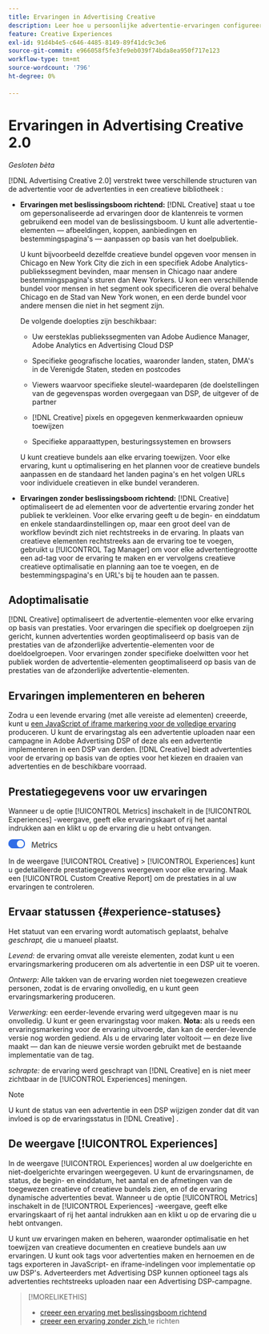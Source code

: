```yaml
---
title: Ervaringen in Advertising Creative
description: Leer hoe u persoonlijke advertentie-ervaringen configureert en de ad-elementen optimaliseert op basis van prestaties.
feature: Creative Experiences
exl-id: 91d4b4e5-c646-4485-8149-89f41dc9c3e6
source-git-commit: e966058f5fe3fe9eb039f74bda8ea950f717e123
workflow-type: tm+mt
source-wordcount: '796'
ht-degree: 0%

---
```


# Ervaringen in Advertising Creative 2.0

*Gesloten bèta*

<!-- Revisit Description metadata  -->

<!-- MORE -->

[!DNL Advertising Creative 2.0] verstrekt twee verschillende structuren van de advertentie voor de advertenties in een creatieve bibliotheek <!-- can use a single library only -->:

* **Ervaringen met beslissingsboom richtend:** [!DNL Creative] staat u toe om gepersonaliseerde ad ervaringen door de klantenreis te vormen gebruikend een model van de beslissingsboom. U kunt alle advertentie-elementen — afbeeldingen, koppen, aanbiedingen en bestemmingspagina&#39;s — aanpassen op basis van het doelpubliek.

  U kunt bijvoorbeeld dezelfde creatieve bundel opgeven voor mensen in Chicago en New York City die zich in een specifiek Adobe Analytics-publiekssegment bevinden, maar mensen in Chicago naar andere bestemmingspagina&#39;s sturen dan New Yorkers. U kon een verschillende bundel voor mensen in het segment ook specificeren die overal behalve Chicago en de Stad van New York wonen, en een derde bundel voor andere mensen die niet in het segment zijn.

  De volgende doelopties zijn beschikbaar:

   * Uw eersteklas publiekssegmenten van Adobe Audience Manager, Adobe Analytics en Advertising Cloud DSP

   * Specifieke geografische locaties, waaronder landen, staten, DMA&#39;s in de Verenigde Staten, steden en postcodes

   * Viewers waarvoor specifieke sleutel-waardeparen (de doelstellingen van de gegevenspas worden overgegaan van DSP, de uitgever of de partner

   * [!DNL Creative] pixels en opgegeven kenmerkwaarden opnieuw toewijzen

   * Specifieke apparaattypen, besturingssystemen en browsers

  U kunt creatieve bundels aan elke ervaring toewijzen. Voor elke ervaring, kunt u optimalisering en het plannen voor de creatieve bundels aanpassen en de standaard het landen pagina&#39;s en het volgen URLs <!-- and any flexible attributes --> voor individuele creatieven in elke bundel veranderen.

* **Ervaringen zonder beslissingsboom richtend:** [!DNL Creative] optimaliseert de ad elementen voor de advertentie ervaring zonder het publiek te verkleinen.<!-- For first-party creatives, [!DNL Creative] serves the ads. --> Voor elke ervaring geeft u de begin- en einddatum en enkele standaardinstellingen op, maar een groot deel van de workflow bevindt zich niet rechtstreeks in de ervaring. In plaats van creatieve elementen rechtstreeks aan de ervaring toe te voegen, gebruikt u [!UICONTROL Tag Manager] om voor elke advertentiegrootte een ad-tag voor de ervaring te maken en er vervolgens creatieve creatieve optimalisatie en planning aan toe te voegen, en de bestemmingspagina&#39;s en URL&#39;s bij te houden aan te passen.

## Adoptimalisatie

<!-- MORE -->
[!DNL Creative] optimaliseert de advertentie-elementen voor elke ervaring op basis van prestaties. Voor ervaringen die specifiek op doelgroepen zijn gericht, kunnen advertenties worden geoptimaliseerd op basis van de prestaties van de afzonderlijke advertentie-elementen voor de doeldoelgroepen. Voor ervaringen zonder specifieke doelwitten voor het publiek worden de advertentie-elementen geoptimaliseerd op basis van de prestaties van de afzonderlijke advertentie-elementen.

## Ervaringen implementeren en beheren

Zodra u een levende ervaring (met alle vereiste ad elementen) creeerde, kunt u [ een JavaScript of iframe markering voor de volledige ervaring ](experience-tag-export.md) produceren. U kunt de ervaringstag als een advertentie uploaden naar een campagne in Adobe Advertising DSP of deze als een advertentie implementeren in een DSP van derden. [!DNL Creative] biedt advertenties voor de ervaring op basis van de opties voor het kiezen en draaien van advertenties en de beschikbare voorraad.

## Prestatiegegevens voor uw ervaringen

Wanneer u de optie [!UICONTROL Metrics] inschakelt in de [!UICONTROL Experiences] -weergave, geeft elke ervaringskaart of rij het aantal indrukken aan en klikt u op de ervaring die u hebt ontvangen.

![ optie van Metriek de optie van Metriek ](/help/creative/assets/metrics-option.png " Metriek ")

<!-- insert screen shot of Metrics option?  If not, then add instructions elsewhere -->

<!-- I don't see this as of 1/9; why only in the table view?   You can also add conversion columns in the table view. -->

In de weergave [!UICONTROL Creative] > [!UICONTROL Experiences] kunt u gedetailleerde prestatiegegevens weergeven voor elke ervaring. Maak een [!UICONTROL Custom Creative Report] om de prestaties in al uw ervaringen te controleren.

<!--
You can [view detailed performance data for any experience](experience-performance-details.md) from the Creative > Experiences view. To monitor performance across your experiences, [create custom reports](/help/dsp/reports/report-create.md).
-->

## Ervaar statussen {#experience-statuses}

<!-- verify that these are all still the same -->

Het statuut van een ervaring wordt automatisch geplaatst, behalve *geschrapt,* die u manueel plaatst.

*Levend:* de ervaring omvat alle vereiste elementen, zodat kunt u een ervaringsmarkering produceren om als advertentie in een DSP uit te voeren. <!-- A live experience may be scheduled to start in the future -->

*Ontwerp:* Alle takken van de ervaring worden niet toegewezen creatieve personen, zodat is de ervaring onvolledig, en u kunt geen ervaringsmarkering produceren.

*Verwerking:* een eerder-levende ervaring werd uitgegeven maar is nu onvolledig. U kunt er geen ervaringstag voor maken. **Nota:** als u reeds een ervaringsmarkering voor de ervaring uitvoerde, dan kan de eerder-levende versie nog worden gediend. Als u de ervaring later voltooit — en deze live maakt — dan kan de nieuwe versie worden gebruikt met de bestaande implementatie van de tag.

*schrapte:* de ervaring werd geschrapt van [!DNL Creative] en is niet meer zichtbaar in de [!UICONTROL Experiences] meningen.

>[!NOTE]
>
>U kunt de status van een advertentie in een DSP wijzigen zonder dat dit van invloed is op de ervaringsstatus in [!DNL Creative] .

## De weergave [!UICONTROL Experiences]

In de weergave [!UICONTROL Experiences] worden al uw doelgerichte en niet-doelgerichte ervaringen weergegeven. U kunt de ervaringsnamen, de status, de begin- en einddatum, het aantal en de afmetingen van de toegewezen creatieve of creatieve bundels zien, en of de ervaring dynamische advertenties bevat. Wanneer u de optie [!UICONTROL Metrics] inschakelt in de [!UICONTROL Experiences] -weergave, geeft elke ervaringskaart of rij het aantal indrukken aan en klikt u op de ervaring die u hebt ontvangen.

U kunt uw ervaringen maken en beheren, waaronder optimalisatie en het toewijzen van creatieve documenten en creatieve bundels aan uw ervaringen. U kunt ook tags voor advertenties maken en hernoemen en de tags exporteren in JavaScript- en iframe-indelingen voor implementatie op uw DSP&#39;s. Adverteerders met Advertising DSP kunnen optioneel tags als advertenties rechtstreeks uploaden naar een Advertising DSP-campagne.

<!--
### Available actions

* [Download data within the view](experience-download-view.md)

        + [Assign and unassign creative bundles to a final node](/help/creative/experiences/experience-assign-creative-bundles.md)
* Experiences with decision tree targeting: [Create](/help/creative/experiences/experience-create-targeting.md) and [edit](/help/creative/experiences/experience-edit-targeting.md) experiences, [assign and unassign creative bundles](/help/creative/experiences/experience-assign-creative-bundles.md), [customize creative optimization and scheduling](/help/creative/experiences/experience-optimization-scheduling-targeting.md), and [customize the tracking URLs for creatives](/help/creative/experiences/experience-tracking-urls-targeting.md)

* Experiences without decision tree targeting: [Create](experience-create-no-targeting.md) and [edit](/help/creative/experiences/experience-edit-no-targeting.md)

* [Clone](experience-clone.md) an experience

* [Preview](experience-preview.md) an experience

* [Share a demo URL](experience-share-demo-url.md) for an experience

* [Export ad tags for an experience](experience-tag-export.md)

* [Delete](experience-delete.md) an experience

-->

<!-- You can add or remove labels for your experiences.-->

<!-- Add links to workflows once they're done -->

>[!MORELIKETHIS]
>
>* [ creeer een ervaring met beslissingsboom richtend ](experience-create-targeting.md)
>* [ creeer een ervaring zonder zich ](experience-create-no-targeting.md) te richten

